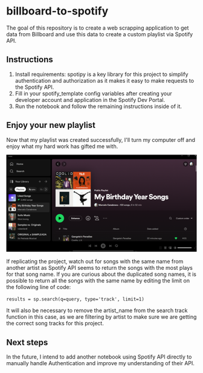 # billboard-to-spotify
The goal of this repository is to create a web scrapping application to get data from Billboard and use this data to create a custom playlist via Spotify API.

## Instructions

1. Install requirements: spotipy is a key library for this project to simplify authentication and authorization as it makes it easy to make requests to the Spotify API. 
2. Fill in your spotify_template config variables after creating your developer account and application in the Spotify Dev Portal.
3. Run the notebook and follow the remaining instructions inside of it.


## Enjoy your new playlist

Now that my playlist was created successfully, I'll turn my computer off and enjoy what my hard work has gifted me with.

![results](images/results.png)

If replicating the project, watch out for songs with the same name from another artist as Spotify API seems to return the songs with the most plays for that song name. If you are curious about the duplicated song names, it is possible to return all the songs with the same name by editing the limit on the following line of code:

```results = sp.search(q=query, type='track', limit=1)```

It will also be necessary to remove the artist_name from the search track function in this case, as we are filtering by artist to make sure we are getting the correct song tracks for this project.

## Next steps

In the future, I intend to add another notebook using Spotify API directly to manually handle Authentication and improve my understanding of their API.
